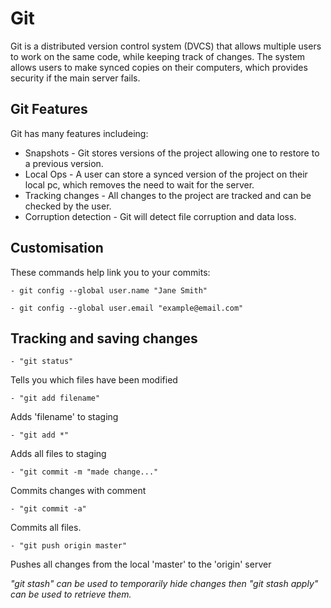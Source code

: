 # Git

Git is a distributed version control system (DVCS) that allows multiple users to work on the same code, while keeping track of changes. The system allows users to make synced copies on their computers, which provides security if the main server fails.

## Git Features

Git has many features includeing:

 - Snapshots - Git stores versions of the project allowing one to restore to a previous version.
 - Local Ops - A user can store a synced version of the project on their local pc, which removes the need to wait for the server.
 - Tracking changes - All changes to the project are tracked and can be checked by the user.
 - Corruption detection - Git will detect file corruption and data loss.

## Customisation

These commands help link you to your commits:

    - git config --global user.name "Jane Smith"

    - git config --global user.email "example@email.com"

## Tracking and saving changes

    - "git status" 
Tells you which files have been modified

    - "git add filename"
Adds 'filename' to staging

    - "git add *"
Adds all files to staging

    - "git commit -m "made change..."
Commits changes with comment

    - "git commit -a"
Commits all files.

    - "git push origin master"
Pushes all changes from the local 'master' to the 'origin' server

*"git stash" can be used to temporarily hide changes then "git stash apply" can be used to retrieve them.*